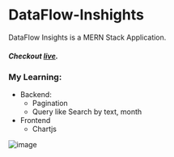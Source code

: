# DataFlow-Inshights

DataFlow Insights is a MERN Stack Application.

##### Checkout [live](https://dataflow-insights-frontend.onrender.com/).

### My Learning:

- Backend:
  - Pagination
  - Query like Search by text, month
- Frontend
  - Chartjs

![image](https://github.com/vaibhav-xp/DataFlow-Insights/assets/90946899/962617a0-1571-42a9-af9e-ac7de44c5da4)

